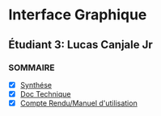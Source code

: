 # Interface Graphique

## Étudiant 3: Lucas Canjale Jr

### SOMMAIRE
- [x] [Synthése](CR/syntese.md)
- [x] [Doc Technique](CR/doc-technique.md)
- [x] [Compte Rendu/Manuel d'utilisation](CR/cr-code.md)

